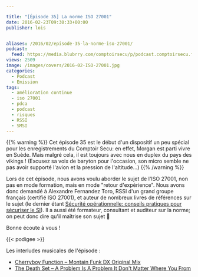 ```yaml
---

title: "[Épisode 35] La norme ISO 27001"
date: 2016-02-23T09:30:33+00:00
publisher: lois


aliases: /2016/02/episode-35-la-norme-iso-27001/
podcast:
  feed: https://media.blubrry.com/comptoirsecu/p/podcast.comptoirsecu.fr/CSEC.EP35.2016-02-21.ISO_27001.mp3
views: 2509
image: /images/covers/2016-02-ISO-27001.jpg
categories:
  - Podcast
  - Emission
tags:
  - amélioration continue
  - iso 27001
  - pdca
  - podcast
  - risques
  - RSSI
  - SMSI
---
```


{{% warning %}}
Cet épisode 35 est le début d'un dispositif un peu spécial pour les enregistrements du Comptoir Secu: en effet, Morgan est parti vivre en Suède. Mais malgré cela, il est toujours avec nous en duplex du pays des vikings ! (Excusez sa voix de baryton pour l'occasion, son micro semble ne pas avoir supporté l'avion et la pression de l'altitude...)
{{% /warning %}}

Lors de cet épisode, nous avons voulu aborder le sujet de l'ISO 27001, non pas en mode formation, mais en mode "retour d'expérience". Nous avons donc demandé à Alexandre Fernandez Toro, RSSI d'un grand groupe français (certifié ISO 27001), et auteur de nombreux livres de références sur le sujet (le dernier étant [Sécurité opérationnelle: conseils pratiques pour sécuriser le SI](http://www.amazon.fr/S%C3%A9curit%C3%A9-op%C3%A9rationnelle-Conseils-pratiques-s%C3%A9curiser/dp/2212139632/ref=sr_1_1?s=books&ie=UTF8&qid=1456175243&sr=1-1)). Il a aussi été formateur, consultant et auditeur sur la norme; on peut donc dire qu'il maîtrise son sujet 🙂

Bonne écoute à vous !

{{< podigee >}}

Les interludes musicales de l'épisode :

  * [Cherryboy Function – Montain Funk DX Original Mix](https://pro.beatport.com/track/mountain-funk-dx-original-mix/675910)
  * [The Death Set – A Problem Is A Problem It Don't Matter Where You From](https://ninjatune.net/release/the-death-set/michel-poiccard)
